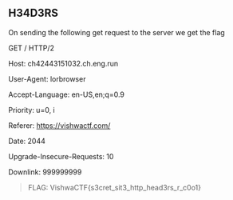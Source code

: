 ## H34D3RS

On sending the following get request to the server we get the flag

GET / HTTP/2

Host: ch42443151032.ch.eng.run

User-Agent: lorbrowser

Accept-Language: en-US,en;q=0.9

Priority: u=0, i

Referer: https://vishwactf.com/

Date: 2044

Upgrade-Insecure-Requests: 10

Downlink: 999999999

>FLAG: VishwaCTF{s3cret_sit3_http_head3rs_r_c0o1}